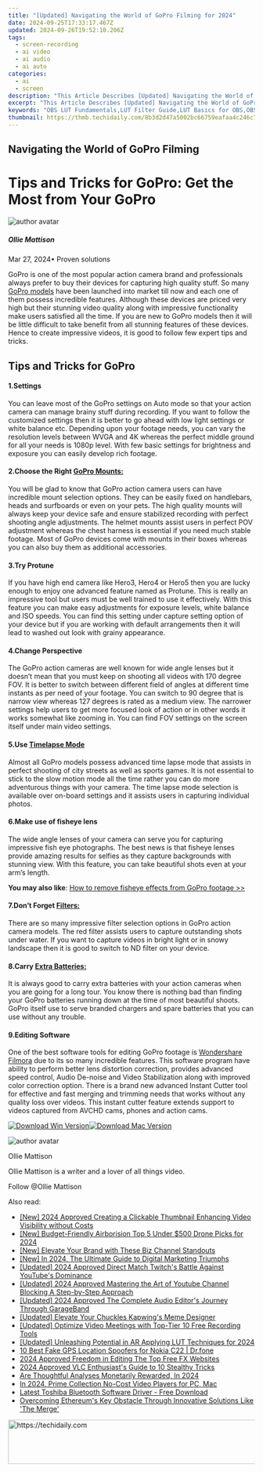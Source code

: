 ```yaml
---
title: "[Updated] Navigating the World of GoPro Filming for 2024"
date: 2024-09-25T17:33:17.467Z
updated: 2024-09-26T19:52:10.206Z
tags: 
  - screen-recording
  - ai video
  - ai audio
  - ai auto
categories: 
  - ai
  - screen
description: "This Article Describes [Updated] Navigating the World of GoPro Filming for 2024"
excerpt: "This Article Describes [Updated] Navigating the World of GoPro Filming for 2024"
keywords: "OBS LUT Fundamentals,LUT Filter Guide,LUT Basics for OBS,OBS LUT Techniques,Understanding OBS LUTs,Mastering LUT in OBS,Essential OBS LUT Tips"
thumbnail: https://thmb.techidaily.com/8b3d2d47a5002bc66759eafaa4c246c7aaef6efd4d358641ba5470b5ab5b74e3.jpg
---
```


## Navigating the World of GoPro Filming

# Tips and Tricks for GoPro: Get the Most from Your GoPro

![author avatar](https://images.wondershare.com/filmora/article-images/ollie-mattison.jpg)

##### Ollie Mattison

 Mar 27, 2024• Proven solutions

 GoPro is one of the most popular action camera brand and professionals always prefer to buy their devices for capturing high quality stuff. So many [GoPro models](https://tools.techidaily.com/wondershare/filmora/download/) have been launched into market till now and each one of them possess incredible features. Although these devices are priced very high but their stunning video quality along with impressive functionality make users satisfied all the time. If you are new to GoPro models then it will be little difficult to take benefit from all stunning features of these devices. Hence to create impressive videos, it is good to follow few expert tips and tricks.

## Tips and Tricks for GoPro

#### 1.Settings

 You can leave most of the GoPro settings on Auto mode so that your action camera can manage brainy stuff during recording. If you want to follow the customized settings then it is better to go ahead with low light settings or white balance etc. Depending upon your footage needs, you can vary the resolution levels between WVGA and 4K whereas the perfect middle ground for all your needs is 1080p level. With few basic settings for brightness and exposure you can easily develop rich footage.

#### 2.Choose the Right [GoPro Mounts:](https://tools.techidaily.com/wondershare/filmora/download/)

 You will be glad to know that GoPro action camera users can have incredible mount selection options. They can be easily fixed on handlebars, heads and surfboards or even on your pets. The high quality mounts will always keep your device safe and ensure stabilized recording with perfect shooting angle adjustments. The helmet mounts assist users in perfect POV adjustment whereas the chest harness is essential if you need much stable footage. Most of GoPro devices come with mounts in their boxes whereas you can also buy them as additional accessories.

#### 3.Try Protune

 If you have high end camera like Hero3, Hero4 or Hero5 then you are lucky enough to enjoy one advanced feature named as Protune. This is really an impressive tool but users must be well trained to use it effectively. With this feature you can make easy adjustments for exposure levels, white balance and ISO speeds. You can find this setting under capture setting option of your device but if you are working with default arrangements then it will lead to washed out look with grainy appearance.

#### 4.Change Perspective

 The GoPro action cameras are well known for wide angle lenses but it doesn’t mean that you must keep on shooting all videos with 170 degree FOV. It is better to switch between different field of angles at different time instants as per need of your footage. You can switch to 90 degree that is narrow view whereas 127 degrees is rated as a medium view. The narrower settings help users to get more focused look of action or in other words it works somewhat like zooming in. You can find FOV settings on the screen itself under main video settings.

#### 5.Use [Timelapse Mode](https://tools.techidaily.com/wondershare/filmora/download/)

 Almost all GoPro models possess advanced time lapse mode that assists in perfect shooting of city streets as well as sports games. It is not essential to stick to the slow motion mode all the time rather you can do more adventurous things with your camera. The time lapse mode selection is available over on-board settings and it assists users in capturing individual photos.

#### 6.Make use of fisheye lens

 The wide angle lenses of your camera can serve you for capturing impressive fish eye photographs. The best news is that fisheye lenses provide amazing results for selfies as they capture backgrounds with stunning view. With this feature, you can take beautiful shots even at your arm’s length.

**You may also like**: [How to remove fisheye effects from GoPro footage >>](https://tools.techidaily.com/wondershare/filmora/download/)

#### 7.Don’t Forget [Filters:](https://tools.techidaily.com/wondershare/filmora/download/)

 There are so many impressive filter selection options in GoPro action camera models. The red filter assists users to capture outstanding shots under water. If you want to capture videos in bright light or in snowy landscape then it is good to switch to ND filter on your device.

#### 8.Carry [Extra Batteries:](https://tools.techidaily.com/wondershare/filmora/download/)

 It is always good to carry extra batteries with your action cameras when you are going for a long tour. You know there is nothing bad than finding your GoPro batteries running down at the time of most beautiful shoots. GoPro itself use to serve branded chargers and spare batteries that you can use without any trouble.

#### 9.Editing Software

 One of the best software tools for editing GoPro footage is [Wondershare Filmora](https://tools.techidaily.com/wondershare/filmora/download/) due to its so many incredible features. This software program have ability to perform better lens distortion correction, provides advanced speed control, Audio De-noise and Video Stabilization along with improved color correction option. There is a brand new advanced Instant Cutter tool for effective and fast merging and trimming needs that works without any quality loss over videos. This instant cutter feature extends support to videos captured from AVCHD cams, phones and action cams.

[![Download Win Version](https://images.wondershare.com/filmora/guide/download-btn-win.jpg)](https://tools.techidaily.com/wondershare/filmora/download/)[![Download Mac Version](https://images.wondershare.com/filmora/guide/download-btn-mac.jpg)](https://tools.techidaily.com/wondershare/filmora/download/)

![author avatar](https://images.wondershare.com/filmora/article-images/ollie-mattison.jpg)

Ollie Mattison

Ollie Mattison is a writer and a lover of all things video.

Follow @Ollie Mattison


<ins class="adsbygoogle"
     style="display:block"
     data-ad-format="autorelaxed"
     data-ad-client="ca-pub-7571918770474297"
     data-ad-slot="1223367746"></ins>



<ins class="adsbygoogle"
     style="display:block"
     data-ad-client="ca-pub-7571918770474297"
     data-ad-slot="8358498916"
     data-ad-format="auto"
     data-full-width-responsive="true"></ins>


<span class="atpl-alsoreadstyle">Also read:</span>
<div><ul>
<li><a href="https://facebook-video-share.techidaily.com/new-2024-approved-creating-a-clickable-thumbnail-enhancing-video-visibility-without-costs/"><u>[New] 2024 Approved Creating a Clickable Thumbnail Enhancing Video Visibility without Costs</u></a></li>
<li><a href="https://fox-blue.techidaily.com/new-budget-friendly-airborision-top-5-under-500-drone-picks-for-2024/"><u>[New] Budget-Friendly Airborision Top 5 Under $500 Drone Picks for 2024</u></a></li>
<li><a href="https://youtube-lab.techidaily.com/levate-your-brand-with-these-biz-channel-standouts/"><u>[New] Elevate Your Brand with These Biz Channel Standouts</u></a></li>
<li><a href="https://fox-blue.techidaily.com/new-in-2024-the-ultimate-guide-to-digital-marketing-triumphs/"><u>[New] In 2024, The Ultimate Guide to Digital Marketing Triumphs</u></a></li>
<li><a href="https://fox-info.techidaily.com/updated-2024-approved-direct-match-twitchs-battle-against-youtubes-dominance/"><u>[Updated] 2024 Approved Direct Match Twitch's Battle Against YouTube's Dominance</u></a></li>
<li><a href="https://youtube-sure.techidaily.com/ed-2024-approved-mastering-the-art-of-youtube-channel-blocking-a-step-by-step-approach/"><u>[Updated] 2024 Approved Mastering the Art of Youtube Channel Blocking A Step-by-Step Approach</u></a></li>
<li><a href="https://fox-blue.techidaily.com/updated-2024-approved-the-complete-audio-editors-journey-through-garageband/"><u>[Updated] 2024 Approved The Complete Audio Editor's Journey Through GarageBand</u></a></li>
<li><a href="https://fox-blue.techidaily.com/updated-elevate-your-chuckles-kapwings-meme-designer/"><u>[Updated] Elevate Your Chuckles Kapwing's Meme Designer</u></a></li>
<li><a href="https://video-screen-grab.techidaily.com/updated-optimize-video-meetings-with-top-tier-10-free-recording-tools/"><u>[Updated] Optimize Video Meetings with Top-Tier 10 Free Recording Tools</u></a></li>
<li><a href="https://fox-blue.techidaily.com/updated-unleashing-potential-in-ar-applying-lut-techniques-for-2024/"><u>[Updated] Unleashing Potential in AR Applying LUT Techniques for 2024</u></a></li>
<li><a href="https://location-fake.techidaily.com/10-best-fake-gps-location-spoofers-for-nokia-c22-drfone-by-drfone-virtual-android/"><u>10 Best Fake GPS Location Spoofers for Nokia C22 | Dr.fone</u></a></li>
<li><a href="https://fox-blue.techidaily.com/2024-approved-freedom-in-editing-the-top-free-fx-websites/"><u>2024 Approved Freedom in Editing The Top Free FX Websites</u></a></li>
<li><a href="https://fox-blue.techidaily.com/2024-approved-vlc-enthusiasts-guide-to-10-stealthy-tricks/"><u>2024 Approved VLC Enthusiast's Guide to 10 Stealthy Tricks</u></a></li>
<li><a href="https://extra-lessons.techidaily.com/are-thoughtful-analyses-monetarily-rewarded-in-2024/"><u>Are Thoughtful Analyses Monetarily Rewarded, In 2024</u></a></li>
<li><a href="https://fox-blue.techidaily.com/in-2024-prime-collection-no-cost-video-players-for-pc-mac/"><u>In 2024, Prime Collection No-Cost Video Players for PC, Mac</u></a></li>
<li><a href="https://win-dash.techidaily.com/latest-toshiba-bluetooth-software-driver-free-download/"><u>Latest Toshiba Bluetooth Software Driver - Free Download</u></a></li>
<li><a href="https://techno-recovery.techidaily.com/overcoming-ethereums-key-obstacle-through-innovative-solutions-like-the-merge/"><u>Overcoming Ethereum's Key Obstacle Through Innovative Solutions Like 'The Merge'</u></a></li>
</ul></div>

<!-- affiliate ads begin -->
<a href="https://bluettius.sjv.io/c/5597632/2139123/17108" target="_top" id="2139123">
  <img src="//a.impactradius-go.com/display-ad/17108-2139123" border="0" alt="https://techidaily.com" width="728" height="90"/>
</a>
<img height="0" width="0" src="https://bluettius.sjv.io/i/5597632/2139123/17108" style="position:absolute;visibility:hidden;" border="0" />
<!-- affiliate ads end -->

